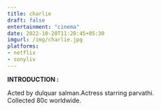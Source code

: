 ```yaml
---
title: charlie
draft: false
entertainment: "cinema"
date: 2022-10-28T11:28:45+05:30
imgurl: /img/charlie.jpg
platforms: 
- netflix
- sonyliv
---
```


**INTRODUCTION :**  

Acted by dulquar salman.Actress starring parvathi.  
Collected 80c worldwide.
